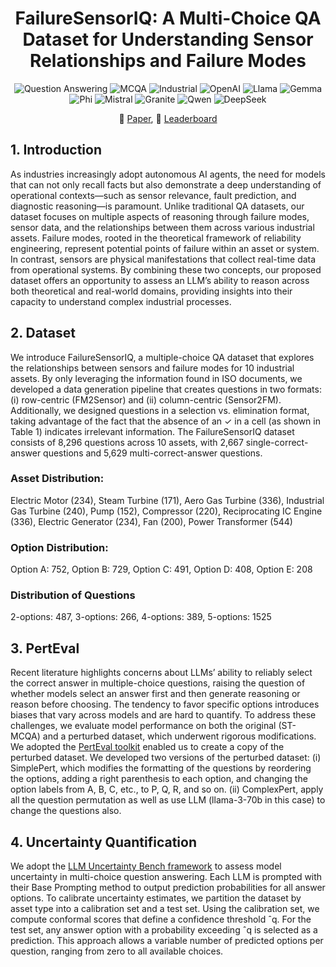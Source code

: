 <div align="center">

# FailureSensorIQ: A Multi-Choice QA Dataset for Understanding Sensor Relationships and Failure Modes

![Question Answering](https://img.shields.io/badge/Task-Question_Answering-red) 
![MCQA](https://img.shields.io/badge/Task-Multi--Choice--QA-red) 
![Industrial](https://img.shields.io/badge/Domain-Industrial--Assets-red) 
![OpenAI](https://img.shields.io/badge/Model-OpenAI-21C2A4)
![Llama](https://img.shields.io/badge/Model-Llama-21C2A4)
![Gemma](https://img.shields.io/badge/Model-Gemma-21C2A4)
![Phi](https://img.shields.io/badge/Model-Phi-21C2A4)
![Mistral](https://img.shields.io/badge/Model-Mistral-21C2A4) 
![Granite](https://img.shields.io/badge/Model-Granite-21C2A4)
![Qwen](https://img.shields.io/badge/Model-Qwen-21C2A4)
![DeepSeek](https://img.shields.io/badge/Model-DeepSeek-21C2A4)

📰 [Paper](https://arxiv.org/abs/), 🤗 [Leaderboard](https://huggingface.co/spaces/cc4718/FailureSensorIQ)

</div>

## 1. Introduction
As industries increasingly adopt autonomous AI agents, the need for models that can not only recall facts but also demonstrate a deep understanding of operational contexts—such as sensor relevance, fault prediction, and diagnostic reasoning—is paramount. Unlike traditional QA datasets, our dataset focuses on multiple aspects of reasoning through failure modes, sensor data, and the relationships between them across various industrial
assets. Failure modes, rooted in the theoretical framework of reliability engineering, represent potential points of failure within an asset or system. In contrast, sensors are physical manifestations that collect real-time data from operational systems. By combining these two concepts, our proposed dataset offers an opportunity to assess an LLM’s ability to reason across both theoretical and real-world domains, providing insights into their capacity to understand complex industrial processes. 


## 2. Dataset
We introduce FailureSensorIQ, a multiple-choice QA dataset that explores the relationships between sensors and failure modes for 10 industrial assets. By only leveraging the information found in ISO documents, we developed a data generation pipeline that creates questions in two formats: (i) row-centric (FM2Sensor) and (ii) column-centric (Sensor2FM). Additionally, we designed questions
in a selection vs. elimination format, taking advantage of the fact that the absence of an ✓ in a cell (as shown in Table 1) indicates irrelevant information. The FailureSensorIQ dataset consists of 8,296
questions across 10 assets, with 2,667 single-correct-answer questions and 5,629 multi-correct-answer questions.

### Asset Distribution: 
Electric Motor (234), Steam Turbine (171), Aero Gas Turbine (336), Industrial Gas Turbine (240), Pump (152), Compressor (220), Reciprocating IC Engine (336), Electric Generator (234), Fan (200), Power Transformer (544)

### Option Distribution: 
Option A: 752, Option B: 729, Option C: 491, Option D: 408, Option E: 208

### Distribution of Questions
2-options: 487, 3-options: 266, 4-options: 389, 5-options: 1525

## 3. PertEval
Recent literature highlights concerns about LLMs’ ability to reliably select the correct answer in multiple-choice questions, raising the question of whether models select an answer first and then generate reasoning or reason before choosing. The tendency to favor specific options introduces biases that vary across models and are hard to quantify. To address these challenges, we evaluate model performance on both the original (ST-MCQA) and a perturbed dataset, which underwent rigorous modifications. We adopted the [PertEval toolkit](https://github.com/aigc-apps/PertEval) enabled us to create a copy of the perturbed dataset. We developed two versions of the perturbed dataset: (i) SimplePert, which modifies the formatting of the questions by reordering the options, adding a right parenthesis to each option, and changing the option labels from A, B, C, etc., to P, Q, R, and so on. (ii) ComplexPert, apply all the question permutation as well as use LLM (llama-3-70b in this case) to change the questions also.

## 4. Uncertainty Quantification
We adopt the [LLM Uncertainty Bench framework](https://github.com/smartyfh/LLM-Uncertainty-Bench) to assess model uncertainty in multi-choice question answering. Each LLM is prompted with their Base Prompting method to output prediction probabilities for all answer options. To calibrate uncertainty estimates, we partition the dataset by asset type into a calibration set and a test set. Using the calibration set, we compute conformal scores that define a confidence threshold ˆq. For the test set, any answer option with a probability exceeding ˆq is selected as a prediction. This approach allows a variable number of predicted options per question, ranging from zero to all available choices.
